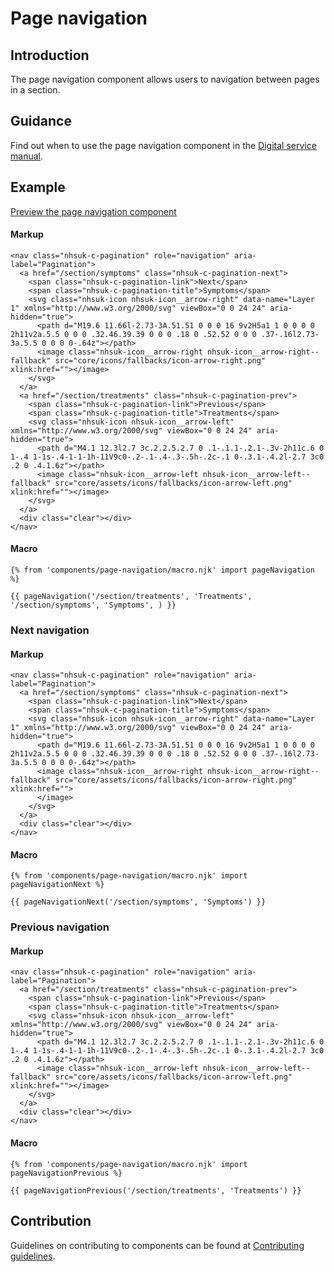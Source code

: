 # Page navigation

## Introduction

The page navigation component allows users to navigation between pages in a section.

## Guidance

Find out when to use the page navigation component in the [Digital service manual]().

## Example

[Preview the page navigation component]()

#### Markup

    <nav class="nhsuk-c-pagination" role="navigation" aria-label="Pagination">
      <a href="/section/symptoms" class="nhsuk-c-pagination-next">
        <span class="nhsuk-c-pagination-link">Next</span>
        <span class="nhsuk-c-pagination-title">Symptoms</span>
        <svg class="nhsuk-icon nhsuk-icon__arrow-right" data-name="Layer 1" xmlns="http://www.w3.org/2000/svg" viewBox="0 0 24 24" aria-hidden="true">
          <path d="M19.6 11.66l-2.73-3A.51.51 0 0 0 16 9v2H5a1 1 0 0 0 0 2h11v2a.5.5 0 0 0 .32.46.39.39 0 0 0 .18 0 .52.52 0 0 0 .37-.16l2.73-3a.5.5 0 0 0 0-.64z"></path>
          <image class="nhsuk-icon__arrow-right nhsuk-icon__arrow-right--fallback" src="core/icons/fallbacks/icon-arrow-right.png" xlink:href=""></image>
        </svg>
      </a>
      <a href="/section/treatments" class="nhsuk-c-pagination-prev">
        <span class="nhsuk-c-pagination-link">Previous</span>
        <span class="nhsuk-c-pagination-title">Treatments</span>
        <svg class="nhsuk-icon nhsuk-icon__arrow-left" xmlns="http://www.w3.org/2000/svg" viewBox="0 0 24 24" aria-hidden="true">
          <path d="M4.1 12.3l2.7 3c.2.2.5.2.7 0 .1-.1.1-.2.1-.3v-2h11c.6 0 1-.4 1-1s-.4-1-1-1h-11V9c0-.2-.1-.4-.3-.5h-.2c-.1 0-.3.1-.4.2l-2.7 3c0 .2 0 .4.1.6z"></path>
          <image class="nhsuk-icon__arrow-left nhsuk-icon__arrow-left--fallback" src="core/assets/icons/fallbacks/icon-arrow-left.png" xlink:href=""></image>
        </svg>
      </a>
      <div class="clear"></div>
    </nav>

#### Macro

    {% from 'components/page-navigation/macro.njk' import pageNavigation %}

    {{ pageNavigation('/section/treatments', 'Treatments', '/section/symptoms', 'Symptoms', ) }}

### Next navigation

#### Markup

    <nav class="nhsuk-c-pagination" role="navigation" aria-label="Pagination">
      <a href="/section/symptoms" class="nhsuk-c-pagination-next">
        <span class="nhsuk-c-pagination-link">Next</span>
        <span class="nhsuk-c-pagination-title">Symptoms</span>
        <svg class="nhsuk-icon nhsuk-icon__arrow-right" data-name="Layer 1" xmlns="http://www.w3.org/2000/svg" viewBox="0 0 24 24" aria-hidden="true">
          <path d="M19.6 11.66l-2.73-3A.51.51 0 0 0 16 9v2H5a1 1 0 0 0 0 2h11v2a.5.5 0 0 0 .32.46.39.39 0 0 0 .18 0 .52.52 0 0 0 .37-.16l2.73-3a.5.5 0 0 0 0-.64z"></path>
          <image class="nhsuk-icon__arrow-right nhsuk-icon__arrow-right--fallback" src="core/assets/icons/fallbacks/icon-arrow-right.png" xlink:href="">
          </image>
        </svg>
      </a>
      <div class="clear"></div>
    </nav>

#### Macro

    {% from 'components/page-navigation/macro.njk' import pageNavigationNext %}

    {{ pageNavigationNext('/section/symptoms', 'Symptoms') }}

### Previous navigation

#### Markup

    <nav class="nhsuk-c-pagination" role="navigation" aria-label="Pagination">
      <a href="/section/treatments" class="nhsuk-c-pagination-prev">
        <span class="nhsuk-c-pagination-link">Previous</span>
        <span class="nhsuk-c-pagination-title">Treatments</span>
        <svg class="nhsuk-icon nhsuk-icon__arrow-left" xmlns="http://www.w3.org/2000/svg" viewBox="0 0 24 24" aria-hidden="true">
          <path d="M4.1 12.3l2.7 3c.2.2.5.2.7 0 .1-.1.1-.2.1-.3v-2h11c.6 0 1-.4 1-1s-.4-1-1-1h-11V9c0-.2-.1-.4-.3-.5h-.2c-.1 0-.3.1-.4.2l-2.7 3c0 .2 0 .4.1.6z"></path>
          <image class="nhsuk-icon__arrow-left nhsuk-icon__arrow-left--fallback" src="core/assets/icons/fallbacks/icon-arrow-left.png" xlink:href=""></image>
        </svg>
      </a>
      <div class="clear"></div>
    </nav>

#### Macro

    {% from 'components/page-navigation/macro.njk' import pageNavigationPrevious %}

    {{ pageNavigationPrevious('/section/treatments', 'Treatments') }}

## Contribution

Guidelines on contributing to components can be found at [Contributing guidelines]().
